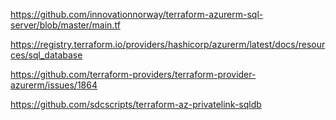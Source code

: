 https://github.com/innovationnorway/terraform-azurerm-sql-server/blob/master/main.tf

https://registry.terraform.io/providers/hashicorp/azurerm/latest/docs/resources/sql_database

https://github.com/terraform-providers/terraform-provider-azurerm/issues/1864

https://github.com/sdcscripts/terraform-az-privatelink-sqldb
